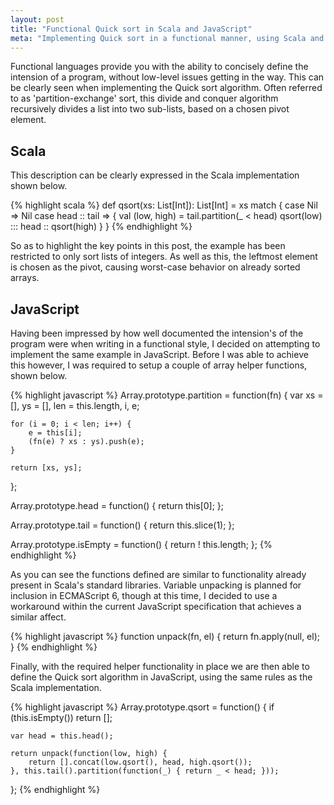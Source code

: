 ```yaml
---
layout: post
title: "Functional Quick sort in Scala and JavaScript"
meta: "Implementing Quick sort in a functional manner, using Scala and JavaScript."
---
```


Functional languages provide you with the ability to concisely define the intension of a program, without low-level issues getting in the way.
This can be clearly seen when implementing the Quick sort algorithm.
Often referred to as 'partition-exchange' sort, this divide and conquer algorithm recursively divides a list into two sub-lists, based on a chosen pivot element.
<!--more-->

## Scala

This description can be clearly expressed in the Scala implementation shown below.

{% highlight scala %}
def qsort(xs: List[Int]): List[Int] = xs match {
    case Nil => Nil
    case head :: tail => {
        val (low, high) = tail.partition(_ < head)
        qsort(low) ::: head :: qsort(high)
    }
}
{% endhighlight %}

So as to highlight the key points in this post, the example has been restricted to only sort lists of integers.
As well as this, the leftmost element is chosen as the pivot, causing worst-case behavior on already sorted arrays.

## JavaScript

Having been impressed by how well documented the intension's of the program were when writing in a functional style, I decided on attempting to implement the same example in JavaScript.
Before I was able to achieve this however, I was required to setup a couple of array helper functions, shown below.

{% highlight javascript %}
Array.prototype.partition = function(fn)
{
    var xs = [], ys = [], len = this.length, i, e;

    for (i = 0; i < len; i++) {
        e = this[i];
        (fn(e) ? xs : ys).push(e);
    }

    return [xs, ys];
};

Array.prototype.head = function()
{
    return this[0];
};

Array.prototype.tail = function()
{
    return this.slice(1);
};

Array.prototype.isEmpty = function()
{
    return ! this.length;
};
{% endhighlight %}

As you can see the functions defined are similar to functionality already present in Scala's standard libraries.
Variable unpacking is planned for inclusion in ECMAScript 6, though at this time, I decided to use a workaround within the current JavaScript specification that achieves a similar affect.

{% highlight javascript %}
function unpack(fn, el)
{
    return fn.apply(null, el);
}
{% endhighlight %}

Finally, with the required helper functionality in place we are then able to define the Quick sort algorithm in JavaScript, using the same rules as the Scala implementation.

{% highlight javascript %}
Array.prototype.qsort = function()
{
    if (this.isEmpty())
        return [];

    var head = this.head();

    return unpack(function(low, high) {
        return [].concat(low.qsort(), head, high.qsort());
    }, this.tail().partition(function(_) { return _ < head; }));
};
{% endhighlight %}